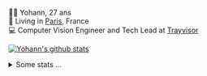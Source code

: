 <p>
  👨🏻 <bold>Yohann</bold>, 27 ans<br/>
  💼 Living in <a href="https://www.google.com/maps?q=paris">Paris</a>, France<br/>
  💻 Computer Vision Engineer and Tech Lead at <a href="https://trayvisor.com/">Trayvisor</a><br/>
</p>

<a href="https://github.com/anuraghazra/github-readme-stats"><img align="center" src="https://github-readme-stats-go94hl40s-yohann84l.vercel.app//api?username=yohann84L&show_icons=true&include_all_commits=true" alt="Yohann's github stats" /> </a>


<details>
  <summary>Some stats ...</summary><br/>
  

<!--START_SECTION:waka-->
![Code Time](http://img.shields.io/badge/Code%20Time-648%20hrs%2042%20mins-blue)

![Profile Views](http://img.shields.io/badge/Profile%20Views-0-blue)

**🐱 My GitHub Data** 

> 📦 440.6 kB Used in GitHub's Storage 
 > 
> 🏆 384 Contributions in the Year 2023
 > 
> 🚫 Not Opted to Hire
 > 
> 📜 24 Public Repositories 
 > 
> 🔑 21 Private Repositories 
 > 
**I'm an Early 🐤** 

```text
🌞 Morning                9313 commits        ████████░░░░░░░░░░░░░░░░░   31.58 % 
🌆 Daytime                16606 commits       ██████████████░░░░░░░░░░░   56.31 % 
🌃 Evening                3422 commits        ███░░░░░░░░░░░░░░░░░░░░░░   11.60 % 
🌙 Night                  151 commits         ░░░░░░░░░░░░░░░░░░░░░░░░░   00.51 % 
```
📅 **I'm Most Productive on Wednesday** 

```text
Monday                   5312 commits        █████░░░░░░░░░░░░░░░░░░░░   18.01 % 
Tuesday                  5376 commits        █████░░░░░░░░░░░░░░░░░░░░   18.23 % 
Wednesday                6702 commits        ██████░░░░░░░░░░░░░░░░░░░   22.72 % 
Thursday                 6550 commits        ██████░░░░░░░░░░░░░░░░░░░   22.21 % 
Friday                   5176 commits        ████░░░░░░░░░░░░░░░░░░░░░   17.55 % 
Saturday                 139 commits         ░░░░░░░░░░░░░░░░░░░░░░░░░   00.47 % 
Sunday                   237 commits         ░░░░░░░░░░░░░░░░░░░░░░░░░   00.80 % 
```


📊 **This Week I Spent My Time On** 

```text
🕑︎ Time Zone: Europe/Paris

💬 Programming Languages: 
Python                   12 hrs 12 mins      ███████████░░░░░░░░░░░░░░   45.74 % 
Docker                   5 hrs 35 mins       █████░░░░░░░░░░░░░░░░░░░░   20.93 % 
Jupyter                  3 hrs 26 mins       ███░░░░░░░░░░░░░░░░░░░░░░   12.89 % 
JavaScript               1 hr 46 mins        ██░░░░░░░░░░░░░░░░░░░░░░░   06.64 % 
Text                     1 hr 35 mins        █░░░░░░░░░░░░░░░░░░░░░░░░   05.96 % 

🔥 Editors: 
PyCharm                  21 hrs 28 mins      ████████████████████░░░░░   80.48 % 
VS Code                  3 hrs 24 mins       ███░░░░░░░░░░░░░░░░░░░░░░   12.78 % 
WebStorm                 1 hr 47 mins        ██░░░░░░░░░░░░░░░░░░░░░░░   06.74 % 

💻 Operating System: 
Mac                      26 hrs 41 mins      █████████████████████████   100.00 % 
```

**I Mostly Code in Python** 

```text
Python                   20 repos            ████████████░░░░░░░░░░░░░   50.00 % 
Jupyter Notebook         4 repos             ██░░░░░░░░░░░░░░░░░░░░░░░   10.00 % 
HTML                     2 repos             █░░░░░░░░░░░░░░░░░░░░░░░░   05.00 % 
JavaScript               2 repos             █░░░░░░░░░░░░░░░░░░░░░░░░   05.00 % 
Shell                    1 repo              █░░░░░░░░░░░░░░░░░░░░░░░░   02.50 % 
```




 Last Updated on 06/07/2023 02:01:04 UTC
<!--END_SECTION:waka-->

